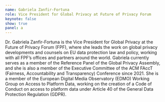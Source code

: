```yaml
---
name: Gabriela Zanfir-Fortuna
role: Vice President for Global Privacy at Future of Privacy Forum
keynote: false
show: true
panel: a
---
```


Dr. Gabriela Zanfir-Fortuna is the Vice President for Global Privacy at the Future of Privacy Forum (FPF), where she leads the work on global privacy developments and counsels on EU data protection law and policy, working with all FPF’s offices and partners around the world. Gabriela currently serves as a member of the Reference Panel of the Global Privacy Assembly, and she is also a member of the Executive Committee of the ACM FAccT (Fairness, Accountability and Transparency) Conference since 2021. She is a member of the European Digital Media Observatory (EDMO) Working Group on Access to Platform Data, working on the creation of a Code of Conduct on access to platform data under Article 40 of the General Data Protection Regulation (GDPR).
